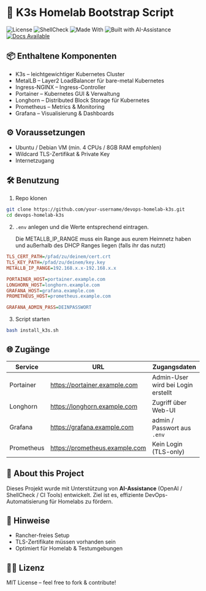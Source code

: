 # 🚀 K3s Homelab Bootstrap Script

![License](https://img.shields.io/github/license/sristow646/devops-homelab-k3s)
![ShellCheck](https://github.com/sristow646/devops-homelab-k3s/actions/workflows/shellcheck.yml/badge.svg)
![Made With](https://img.shields.io/badge/Made%20with-Bash-blue)
![Built with AI-Assistance](https://img.shields.io/badge/Built%20with-AI--Assistance-blueviolet?style=flat-square)
[![Docs Available](https://img.shields.io/badge/Docs-Available-blue?style=flat-square)](docs/)


## 📦 Enthaltene Komponenten

- K3s – leichtgewichtiger Kubernetes Cluster
- MetalLB – Layer2 LoadBalancer für bare-metal Kubernetes
- Ingress-NGINX – Ingress-Controller
- Portainer – Kubernetes GUI & Verwaltung
- Longhorn – Distributed Block Storage für Kubernetes
- Prometheus – Metrics & Monitoring
- Grafana – Visualisierung & Dashboards

## ⚙️ Voraussetzungen

- Ubuntu / Debian VM (min. 4 CPUs / 8GB RAM empfohlen)
- Wildcard TLS-Zertifikat & Private Key
- Internetzugang

## 🛠️ Benutzung

1. Repo klonen

```bash
git clone https://github.com/your-username/devops-homelab-k3s.git
cd devops-homelab-k3s
```

2. `.env` anlegen und die Werte entsprechend eintragen.

   Die METALLB_IP_RANGE muss ein Range aus eurem Heimnetz haben und außerhalb des DHCP Ranges liegen (falls ihr das nutzt)

```ini
TLS_CERT_PATH=/pfad/zu/deinem/cert.crt
TLS_KEY_PATH=/pfad/zu/deinem/key.key
METALLB_IP_RANGE=192.168.x.x-192.168.x.x

PORTAINER_HOST=portainer.example.com
LONGHORN_HOST=longhorn.example.com
GRAFANA_HOST=grafana.example.com
PROMETHEUS_HOST=prometheus.example.com

GRAFANA_ADMIN_PASS=DEINPASSWORT
```

3. Script starten

```bash
bash install_k3s.sh
```

## 🌐 Zugänge

| Service      | URL                         | Zugangsdaten                        |
|--------------|-----------------------------|-------------------------------------|
| Portainer    | https://portainer.example.com  | Admin-User wird bei Login erstellt  |
| Longhorn     | https://longhorn.example.com   | Zugriff über Web-UI                 |
| Grafana      | https://grafana.example.com    | admin / Passwort aus `.env`         |
| Prometheus   | https://prometheus.example.com | Kein Login (TLS-only)               |

## 🤖 About this Project

Dieses Projekt wurde mit Unterstützung von **AI-Assistance** (OpenAI / ShellCheck / CI Tools) entwickelt. Ziel ist es, effiziente DevOps-Automatisierung für Homelabs zu fördern.

## 📝 Hinweise
- Rancher-freies Setup
- TLS-Zertifikate müssen vorhanden sein
- Optimiert für Homelab & Testumgebungen

## 🧑‍💻 Lizenz
MIT License – feel free to fork & contribute!